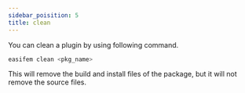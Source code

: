 ```yaml
---
sidebar_poisition: 5
title: clean
---
```


You can clean a plugin by using following command.

```bash
easifem clean <pkg_name>
```

This will remove the build and install files of the package, but it will not remove the source files.
